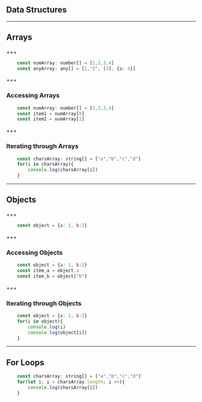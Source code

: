 ## Data Structures

---

## Arrays

+++

```js
    const numArray: number[] = [1,2,3,4]
    const anyArray: any[] = [1,"2", [3], {a: 4}]
```

+++

### Accessing Arrays
```js
    const numArray: number[] = [1,2,3,4]
    const item1 = numArray[0]
    const item2 = numArray[1]
```

+++

### Iterating through Arrays
```js
    const charsArray: string[] = ["a","b","c","d"]
    for(i in charsArray){
        console.log(charsArray[i])
    }
```

---

## Objects

+++

```js
    const object = {a: 1, b:2}
```

+++

### Accessing Objects

```js
    const object = {a: 1, b:2}
    const item_a = object.a
    const item_b = object["b"]
```

+++

### Iterating through Objects
```js
    const object = {a: 1, b:2}
    for(i in object){
        console.log(i)
        console.log(object[i])
    }
```

---

## For Loops
```js
    const charsArray: string[] = ["a","b","c","d"]
    for(let i; i < charsArray.length; i ++){
        console.log(charsArray[i])
    }
```
